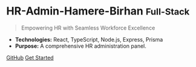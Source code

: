 <!-- docs/_coverpage.md -->

# HR-Admin-Hamere-Birhan <small>Full-Stack</small>

> Empowering HR with Seamless Workforce Excellence

*   **Technologies:** React, TypeScript, Node.js, Express, Prisma
*   **Purpose:** A comprehensive HR administration panel.

[GitHub](https://github.com/robson120-s/HR-Admin-Hamere-Birhan-Full-Stack)
[Get Started](getting-started.md)